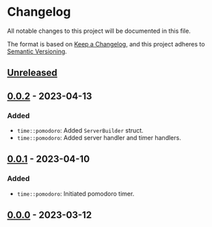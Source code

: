 # Changelog

All notable changes to this project will be documented in this file.

The format is based on [Keep a Changelog](https://keepachangelog.com/en/1.0.0/),
and this project adheres to [Semantic Versioning](https://semver.org/spec/v2.0.0.html).

## [Unreleased]

## [0.0.2] - 2023-04-13

### Added

- `time::pomodoro`: Added `ServerBuilder` struct.
- `time::pomodoro`: Added server handler and timer handlers.

## [0.0.1] - 2023-04-10

### Added

- `time::pomodoro`: Initiated pomodoro timer.

## [0.0.0] - 2023-03-12

[Unreleased]: https://git.sr.ht/~soywod/pimalaya/tree/master
[0.0.2]: https://git.sr.ht/~soywod/pimalaya/refs/v0.0.2
[0.0.1]: https://git.sr.ht/~soywod/pimalaya/refs/v0.0.1
[0.0.0]: https://git.sr.ht/~soywod/pimalaya/refs/v0.0.0
